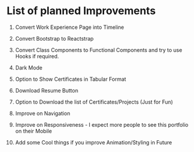 # List of planned Improvements

1. Convert Work Experience Page into Timeline

1. Convert Bootstrap to Reactstrap

1. Convert Class Components to Functional Components and try to use Hooks if required.

1. Dark Mode

1. Option to Show Certificates in Tabular Format

1. Download Resume Button

1. Option to Download the list of Certificates/Projects (Just for Fun)

1. Improve on Navigation

1. Improve on Responsiveness - I expect more people to see this portfolio on their Mobile

1. Add some Cool things if you improve Animation/Styling in Future
